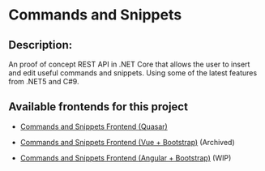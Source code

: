 # Commands and Snippets

## Description:

An proof of concept REST API in .NET Core that allows the user to insert and edit useful commands and snippets. Using some of the latest features from .NET5 and C#9.

## Available frontends for this project

* [Commands and Snippets Frontend (Quasar)](https://github.com/bigmonte/CASQuasarFrontend)

* [Commands and Snippets Frontend (Vue + Bootstrap)](https://github.com/bigmonte/CASVueFrontend) (Archived)

* [Commands and Snippets Frontend (Angular + Bootstrap)](https://github.com/bigmonte/CASNgFrontend) (WIP)
